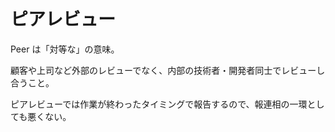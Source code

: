 # ピアレビュー

Peer は「対等な」の意味。

顧客や上司など外部のレビューでなく、内部の技術者・開発者同士でレビューし合うこと。

ピアレビューでは作業が終わったタイミングで報告するので、報連相の一環としても悪くない。
